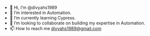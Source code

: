 - 👋 Hi, I’m @divyahs1989
- 👀 I’m interested in Automation.
- 🌱 I’m currently learning Cypress.
- 💞️ I’m looking to collaborate on building my expertise in Automation.
- 📫 How to reach me divyahs1989@gmail.com

<!---
divyahs1989/divyahs1989 is a ✨ special ✨ repository because its `README.md` (this file) appears on your GitHub profile.
You can click the Preview link to take a look at your changes.
--->

